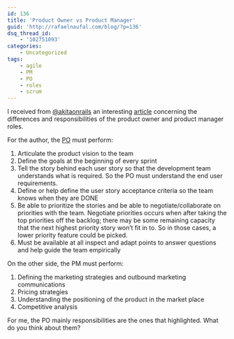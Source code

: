 ```yaml
---
id: 136
title: 'Product Owner vs Product Manager'
guid: 'http://rafaelnaufal.com/blog/?p=136'
dsq_thread_id:
    - '102751093'
categories:
    - Uncategorized
tags:
    - agile
    - PM
    - PO
    - roles
    - scrum
---
```


I received from [@akitaonrails](http://twitter.com/akitaonrails) an interesting [article](http://agilesoftwaredevelopment.com/blog/jackmilunsky/product-owner-vs-product-manager) concerning the differences and responsibilities of the product owner and product manager roles.

For the author, the [PO](http://en.wikipedia.org/wiki/Scrum_(development)) must perform:

1. Articulate the product vision to the team
2. Define the goals at the beginning of every sprint
3. Tell the story behind each user story so that the development team understands what is required. So the PO must understand the end user requirements.
4. Define or help define the user story acceptance criteria so the team knows when they are DONE
5. Be able to prioritize the stories and be able to negotiate/collaborate on priorities with the team. Negotiate priorities occurs when after taking the top priorities off the backlog; there may be some remaining capacity that the next highest priority story won’t fit in to. So in those cases, a lower priority feature could be picked.
6. Must be available at all inspect and adapt points to answer questions and help guide the team empirically

On the other side, the PM must perform:

1. Defining the marketing strategies and outbound marketing communications
2. Pricing strategies
3. Understanding the positioning of the product in the market place
4. Competitive analysis

For me, the PO mainly responsibilities are the ones that highlighted. What do you think about them?